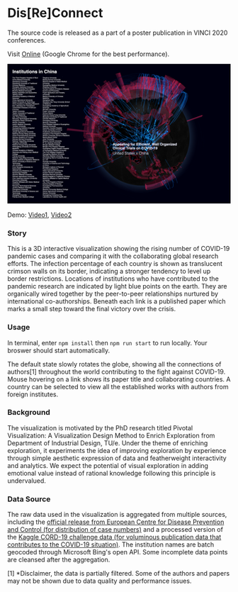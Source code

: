 # Dis\[Re\]Connect

The source code is released as a part of a poster publication in VINCI 2020 conferences. 

Visit [Online](http://exhibition.wei.ski/dis-re-connect) (Google Chrome for the best performance).

![Preview](public/assets/China_US_paper.png)

Demo: [Video1](https://www.youtube.com/watch?v=Glei5vPQOwA),
[Video2](https://www.youtube.com/watch?v=gfUw4OkkDTE)

### Story 
This is a 3D interactive visualization showing the rising number of COVID-19 pandemic cases and comparing it with the collaborating global research efforts. The infection percentage of each country is shown as translucent crimson walls on its border, indicating a stronger tendency to level up border restrictions. Locations of institutions who have contributed to the pandemic research are indicated by light blue points on the earth. They are organically wired together by the peer-to-peer relationships nurtured by international co-authorships. Beneath each link is a published paper which marks a small step toward the final victory over the crisis. 

### Usage

In terminal, enter `npm install` then `npm run start` to run locally. Your broswer should start automatically. 

The default state slowly rotates the globe, showing all the connections of authors[1] throughout the world contributing to the fight against COVID-19. Mouse hovering on a link shows its paper title and collaborating countries. A country can be selected to view all the established works with authors from foreign institutes.

### Background
The visualization is motivated by the PhD research titled Pivotal Visualization: A Visualization Design Method to Enrich Exploration from Department of Industrial Design, TU/e. Under the theme of enriching exploration, it experiments the idea of improving exploration by experience through simple aesthetic expression of data and featherweight interactivity and analytics. We expect the potential of visual exploration in adding emotional value instead of rational knowledge following this principle is undervalued.

### Data Source
The raw data used in the visualization is aggregated from multiple sources, including the [official release from European Centre for Disease Prevention and Control (for distribution of case numbers)](https://www.ecdc.europa.eu/en/publications-data/download-todays-data-geographic-distribution-covid-19-cases-worldwide) and a processed version of the [Kaggle CORD-19 challenge data (for voluminous publication data that contributes to the COVID-19 situation)](https://www.kaggle.com/pgromano/cord19-paper-and-author-extract/metadata). The institution names are batch geocoded through Microsoft Bing's open API. Some incomplete data points are cleansed after the aggregation.

[1] *Disclaimer, the data is partially filtered. Some of the authors and papers may not be shown due to data quality and performance issues.
